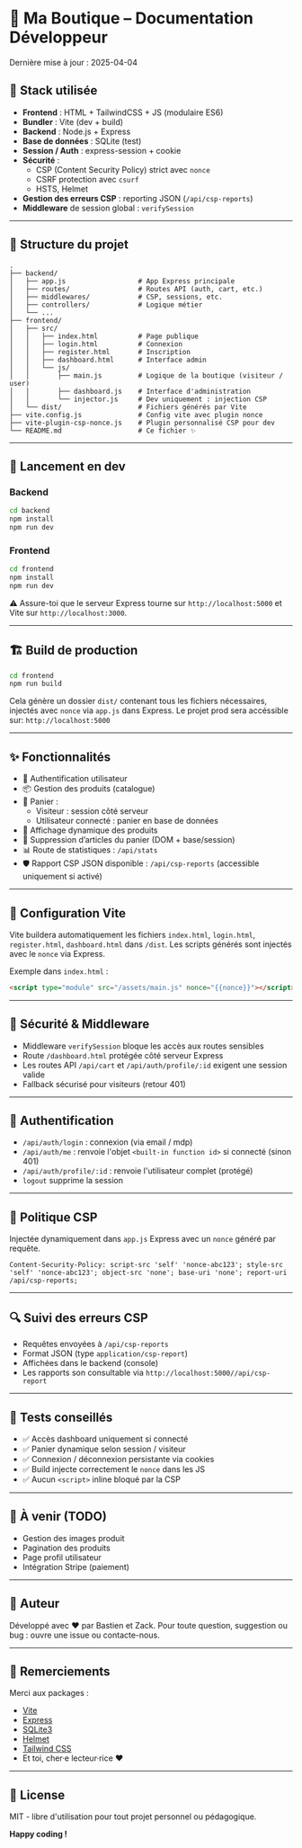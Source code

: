
# 🛒 Ma Boutique – Documentation Développeur

Dernière mise à jour : 2025-04-04

## 🔧 Stack utilisée

- **Frontend** : HTML + TailwindCSS + JS (modulaire ES6)
- **Bundler** : Vite (dev + build)
- **Backend** : Node.js + Express
- **Base de données** : SQLite (test)
- **Session / Auth** : express-session + cookie
- **Sécurité** :
  - CSP (Content Security Policy) strict avec `nonce`
  - CSRF protection avec `csurf`
  - HSTS, Helmet
- **Gestion des erreurs CSP** : reporting JSON (`/api/csp-reports`)
- **Middleware** de session global : `verifySession`

---

## 📁 Structure du projet

```
.
├── backend/
│   ├── app.js                  # App Express principale
│   ├── routes/                 # Routes API (auth, cart, etc.)
│   ├── middlewares/            # CSP, sessions, etc.
│   ├── controllers/            # Logique métier
│   └── ...
├── frontend/
│   ├── src/
│   │   ├── index.html          # Page publique
│   │   ├── login.html          # Connexion
│   │   ├── register.html       # Inscription
│   │   ├── dashboard.html      # Interface admin
│   │   └── js/
│   │       ├── main.js         # Logique de la boutique (visiteur / user)
│   │       ├── dashboard.js    # Interface d'administration
│   │       └── injector.js     # Dev uniquement : injection CSP
│   └── dist/                   # Fichiers générés par Vite
├── vite.config.js              # Config vite avec plugin nonce
├── vite-plugin-csp-nonce.js    # Plugin personnalisé CSP pour dev
└── README.md                   # Ce fichier ✨
```

---

## 🚀 Lancement en dev

### Backend

```bash
cd backend
npm install
npm run dev
```

### Frontend

```bash
cd frontend
npm install
npm run dev
```

⚠️ Assure-toi que le serveur Express tourne sur `http://localhost:5000` et Vite sur `http://localhost:3000`.


---

## 🏗️ Build de production

```bash
cd frontend
npm run build
```

Cela génère un dossier `dist/` contenant tous les fichiers nécessaires, injectés avec `nonce` via `app.js` dans Express.
Le projet prod sera accéssible sur: `http://localhost:5000`

---

## ✨ Fonctionnalités

- 🔐 Authentification utilisateur
- 📦 Gestion des produits (catalogue)
- 🛒 Panier :
  - Visiteur : session côté serveur
  - Utilisateur connecté : panier en base de données
- 🧾 Affichage dynamique des produits
- 🧹 Suppression d’articles du panier (DOM + base/session)
- 📊 Route de statistiques : `/api/stats`
- 🛡️ Rapport CSP JSON disponible : `/api/csp-reports` (accessible uniquement si activé)

---

## 🔧 Configuration Vite

Vite buildera automatiquement les fichiers `index.html`, `login.html`, `register.html`, `dashboard.html` dans `/dist`. Les scripts générés sont injectés avec le `nonce` via Express.

Exemple dans `index.html` :
```html
<script type="module" src="/assets/main.js" nonce="{{nonce}}"></script>
```

---

## 🔐 Sécurité & Middleware

- Middleware `verifySession` bloque les accès aux routes sensibles
- Route `/dashboard.html` protégée côté serveur Express
- Les routes API `/api/cart` et `/api/auth/profile/:id` exigent une session valide
- Fallback sécurisé pour visiteurs (retour 401)

---

## 👤 Authentification

- `/api/auth/login` : connexion (via email / mdp)
- `/api/auth/me` : renvoie l'objet `<built-in function id>` si connecté (sinon 401)
- `/api/auth/profile/:id` : renvoie l'utilisateur complet (protégé)
- `logout` supprime la session

---

## 🧠 Politique CSP

Injectée dynamiquement dans `app.js` Express avec un `nonce` généré par requête.

```http
Content-Security-Policy: script-src 'self' 'nonce-abc123'; style-src 'self' 'nonce-abc123'; object-src 'none'; base-uri 'none'; report-uri /api/csp-reports;
```

---

## 🔍 Suivi des erreurs CSP

- Requêtes envoyées à `/api/csp-reports`
- Format JSON (type `application/csp-report`)
- Affichées dans le backend (console)
- Les rapports son consultable via `http://localhost:5000//api/csp-report`
---

## 🧪 Tests conseillés

- ✅ Accès dashboard uniquement si connecté
- ✅ Panier dynamique selon session / visiteur
- ✅ Connexion / déconnexion persistante via cookies
- ✅ Build injecte correctement le `nonce` dans les JS
- ✅ Aucun `<script>` inline bloqué par la CSP

---

## 🧼 À venir (TODO)

- Gestion des images produit
- Pagination des produits
- Page profil utilisateur
- Intégration Stripe (paiement)

---

## 🙌 Auteur

Développé avec ❤️ par Bastien et Zack. Pour toute question, suggestion ou bug : ouvre une issue ou contacte-nous.

---

## 🙏 Remerciements

Merci aux packages :
- [Vite](https://vitejs.dev/)
- [Express](https://expressjs.com/)
- [SQLite3](https://www.sqlite.org/)
- [Helmet](https://helmetjs.github.io/)
- [Tailwind CSS](https://tailwindcss.com/)
- Et toi, cher·e lecteur·rice ❤️

---

## 📄 License

MIT - libre d'utilisation pour tout projet personnel ou pédagogique.

**Happy coding !**
